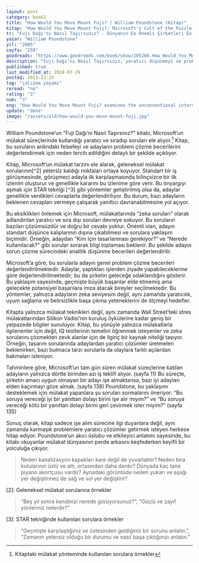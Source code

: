 ```yaml
---
layout: post
category: book2
title: "How Would You Move Mount Fuji? | William Poundstone (Kitap)"
kitap: "How Would You Move Mount Fuji?: Microsoft's Cult of the Puzzle - How the World's Smartest Companies Select the Most Creative Thinkers"
tr: "Fuji Dağı'nı Nasıl Taşırsınız? - Dünyanın En Önemli Şirketleri En Yaratıcı Beyinleri Nasıl Seçiyor?"
yazar: "William Poundstone"
yil: "2005"
sayfa: "259"
goodreads: "https://www.goodreads.com/book/show/205266.How_Would_You_Move_Mount_Fuji_Microsoft_s_Cult_of_the_Puzzle_How_the_World_s_Smartest_Companies_Select_the_Most_Creative_Thinkers"
description: "Fuji Dağı’nı Nasıl Taşırsınız, yaratıcı düşünmeyi ve problem çözme yeteneklerini test etmek için kullanılan sıra dışı mülakat sorularını ele alıyor. Bu soruların ardındaki felsefe, işe alım süreçlerine farklı bir bakış açısı kazandırıyor."
published: true
last_modified_at: 2024-07-29
posted: 2013-12-25
tag: "çalışma yaşamı"
reread: "no"
rating: "3"
num: "3"
eng: "How Would You Move Mount Fuji? examines the unconventional interview questions designed to test creative thinking and problem-solving skills, offering a unique perspective on hiring practices."
update: "done"
image: "/assets/old/how-would-you-move-mount-fuji.jpg"
---
```


William Poundstone’un "Fuji Dağı'nı Nasıl Taşırsınız?" kitabı, Microsoft’un mülakat süreçlerinde kullandığı yaratıcı ve sıradışı soruları ele alıyor.[^1] Kitap, bu soruların ardındaki felsefeyi ve adayların problem çözme becerilerini değerlendirmek için neden tercih edildiğini detaylı bir şekilde açıklıyor.

Kitap, Microsoft’un mülakat tarzını ele alarak, geleneksel mülakat sorularının[^2] yetersiz kaldığı noktaları ortaya koyuyor. Standart bir iş görüşmesinde, görüşmeci adayla ilk karşılaşmasında bilinçsizce bir ilk izlenim oluşturur ve genellikle kararını bu izlenime göre verir. Bu önyargıyı aşmak için STAR tekniği [^3] gibi yöntemler geliştirilmiş olsa da, adaylar genellikle verdikleri cevaplarla değerlendiriliyor. Bu durum, bazı adayların beklenen cevapları vermeye çalışarak yanıltıcı davranabilmesine yol açıyor.

Bu eksiklikleri önlemek için Microsoft, mülakatlarında “zeka soruları” olarak adlandırılan yaratıcı ve sıra dışı soruları devreye sokuyor. Bu soruların bazıları çözümsüzdür ve doğru bir cevabı yoktur. Önemli olan, adayın standart düşünce kalıplarının dışına çıkabilmesi ve sorulara yaklaşım biçimidir. Örneğin, adaydan “Kim için tasarlanması gerekiyor?” ve “Nerede kullanılacak?” gibi sorular sorarak bilgi toplaması beklenir. Bu şekilde adayın sorun çözme sürecindeki analitik düşünme becerileri değerlendirilir.

Microsoft’a göre, bu sorularla adayın genel problem çözme becerileri değerlendirilmektedir. Adaylar, yaptıkları işlerden ziyade yapabileceklerine göre değerlendirilmektedir; bu da şirketin geleceğe odaklandığını gösterir. Bu yaklaşım sayesinde, geçmişte büyük başarılar elde etmemiş ama gelecekte potansiyel başarılara imza atacak bireyler seçilmektedir. Bu yöntemler, yalnızca adayların zeka seviyesini değil, aynı zamanda yaratıcılık, uyum sağlama ve belirsizlikle başa çıkma yeteneklerini de ölçmeyi hedefler.

Kitapta yalnızca mülakat teknikleri değil, aynı zamanda Wall Street’teki stres mülakatlarından Silikon Vadisi’nin kuruluş öykülerine kadar geniş bir yelpazede bilgiler sunuluyor. Kitap, bu yönüyle yalnızca mülakatlarla ilgilenenler için değil, IQ testlerinin temelini öğrenmek isteyenler ve zeka sorularını çözmekten zevk alanlar için de ilginç bir kaynak niteliği taşıyor. Örneğin, tasarım sorularında adaylardan yaratıcı çözümler üretmeleri beklenirken, bazı bulmaca tarzı sorularla da olaylara farklı açılardan bakmaları isteniyor.

Tahminlere göre, Microsoft’un tam gün süren mülakat süreçlerine katılan adayların yalnızca dörtte birinden azı iş teklifi alıyor. (sayfa 11) Bu süreçte, şirketin amacı uygun olmayan bir adayı işe almaktansa, bazı iyi adayları elden kaçırmayı göze almak. (sayfa 138) Poundstone, bu yaklaşımı desteklemek için mülakat yapanlara şu soruları sormalarını öneriyor: “Bu soruya vereceği iyi bir yanıttan dolayı birini işe alır mıyım?” ve “Bu soruya vereceği kötü bir yanıttan dolayı birini geri çevirmek ister miyim?” (sayfa 135)

Sonuç olarak, kitap sadece işe alım sürecine ilgi duyanlara değil, aynı zamanda karmaşık problemlere yaratıcı çözümler getirmek isteyen herkese hitap ediyor. Poundstone’un akıcı üslubu ve etkileyici anlatımı sayesinde, bu kitabı okuyanlar mülakat dünyasının perde arkasını keşfederken keyifli bir yolculuğa çıkıyor.

[^1]: Kitaptaki mülakat yönteminde kullanılan sorulara örnekler

> Neden kanalizasyon kapakları kare değil de yuvarlaktır?
> Neden bira kutularının üstü ve altı, ortasından daha dardır?
> Dünyada kaç tane piyano akortçusu vardır?
> Aynadaki görüntüde neden yukarı ve aşağı yer değiştirmez de sağ ve sol yer değiştirir?

[2]: Geleneksel mülakat sorularına örnekler

> “Beş yıl sonra kendinizi nerede görüyorsunuz?”,
> “Güçlü ve zayıf yönleriniz nelerdir?”

[3]: STAR tekniğinde kullanılan sorulara örnekler

> “Geçmişte karşılaştığınız ve üstesinden geldiğiniz bir sorunu anlatın.”,
> “Zamanın yetersiz olduğu bir durumu ve nasıl başa çıktığınızı anlatın.”

